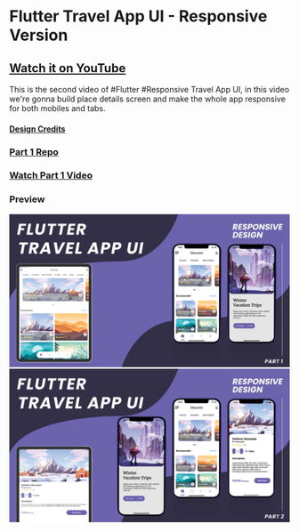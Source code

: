 # Flutter Travel App UI - Responsive Version

## [Watch it on YouTube](https://youtu.be/87dPve_-yqE)

This is the second video of #Flutter #Responsive Travel App UI, in this video we're gonna build place details screen and make the whole app responsive for both mobiles and tabs.

#### [Design Credits](https://www.behance.net/gallery/111883599/Travel-App?tracking_source=search_projects_recommended%7Ctravel%20app)

### [Part 1 Repo](https://github.com/gihan667/flutter-travel-app)
### [Watch Part 1 Video](https://youtu.be/jTTRWTAwcBU)

### Preview

![App UI](/preview.jpg)
![App UI](/preview2.jpg)